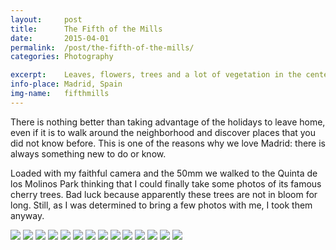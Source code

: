 ```yaml
---
layout: 	post
title:  	The Fifth of the Mills
date:   	2015-04-01
permalink: 	/post/the-fifth-of-the-mills/
categories: Photography

excerpt: 	Leaves, flowers, trees and a lot of vegetation in the center of Madrid. Who'd say.
info-place: Madrid, Spain
img-name:	fifthmills
---
```


There is nothing better than taking advantage of the holidays to leave home, even if it is to walk around the neighborhood and discover places that you did not know before. This is one of the reasons why we love Madrid: there is always something new to do or know.

Loaded with my faithful camera and the 50mm we walked to the Quinta de los Molinos Park thinking that I could finally take some photos of its famous cherry trees. Bad luck because apparently these trees are not in bloom for long. Still, as I was determined to bring a few photos with me, I took them anyway.

<div class="gallery" markdown="1">

![]({{site.url}}/assets{{page.permalink}}{{page.img-name}}01.jpg)
![]({{site.url}}/assets{{page.permalink}}{{page.img-name}}02.jpg)
![]({{site.url}}/assets{{page.permalink}}{{page.img-name}}03.jpg)
![]({{site.url}}/assets{{page.permalink}}{{page.img-name}}04.jpg)
![]({{site.url}}/assets{{page.permalink}}{{page.img-name}}05.jpg)
![]({{site.url}}/assets{{page.permalink}}{{page.img-name}}06.jpg)
![]({{site.url}}/assets{{page.permalink}}{{page.img-name}}07.jpg)
![]({{site.url}}/assets{{page.permalink}}{{page.img-name}}08.jpg)
![]({{site.url}}/assets{{page.permalink}}{{page.img-name}}09.jpg)
![]({{site.url}}/assets{{page.permalink}}{{page.img-name}}10.jpg)
![]({{site.url}}/assets{{page.permalink}}{{page.img-name}}11.jpg)
![]({{site.url}}/assets{{page.permalink}}{{page.img-name}}12.jpg)
![]({{site.url}}/assets{{page.permalink}}{{page.img-name}}13.jpg)
![]({{site.url}}/assets{{page.permalink}}{{page.img-name}}14.jpg)

</div>